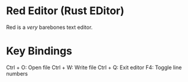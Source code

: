 # Red Editor (Rust EDitor)
Red is a *very* barebones text editor.

# Key Bindings
Ctrl + O: Open file
Ctrl + W: Write file
Ctrl + Q: Exit editor
F4: Toggle line numbers